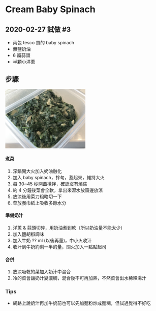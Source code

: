 # Cream Baby Spinach

## 2020-02-27 試做 #3

- 兩包 tesco 買的 baby spinach 
- 無鹽奶油
- 6 瓣蒜頭
- 半顆小洋蔥

## 步驟
<img src="../assets/cream-spinach.jpg" width="50%" />

#### 煮菜
1. 深鍋開大火加入奶油融化
2. 加入 baby spinach，拌勻，蓋起來，維持大火
3. 每 30~45 秒開蓋攪拌，確認沒有燒焦
4. 約 4 分鐘後菜會全軟，拿出來瀝水放窗邊放涼
5. 放涼後用菜刀粗略切一下
6. 菜放餐巾紙上吸收多餘水分

#### 準備奶汁
1. 洋蔥 & 蒜頭切碎，用奶油煮到軟（所以奶油量不能太少）
2. 加入鹽胡椒調味
3. 加入牛奶 ?? ml (以後再量)，中小火收汁
4. 收汁到牛奶約剩一半的量，關火加入一點點起司

#### 合併
1. 放涼吸乾的菜加入奶汁中混合
2. 冷的菜會讓奶汁變濃稠，混合後不可再加熱，不然菜會出水稀釋湯汁

### Tips
- 網路上說奶汁再加牛奶前也可以先加麵粉炒成麵糊，但試過覺得不好吃
